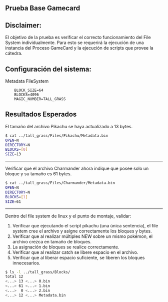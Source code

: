 ## Prueba Base Gamecard

## Disclaimer:

El objetivo de la prueba es verificar el correcto funcionamiento del File System individualmente. Para esto se requerirá la ejecución de una instancia del Proceso GameCard y la ejecución de scripts que provee la cátedra.

## Configuración del sistema:

Metadata FileSystem 

```
    BLOCK_SIZE=64
    BLOCKS=4096
    MAGIC_NUMBER=TALL_GRASS
```

## Resultados Esperados

El tamaño del archivo Pikachu se haya actualizado a 13 bytes.

```bash
$ cat ../tall_grass/Files/Pikachu/Metadata.bin
OPEN=N
DIRECTORY=N
BLOCKS=[0]
SIZE=13
```

------------------------------------------------------------------------------------------

Verificar que el archivo Charmander ahora indique que posee solo un bloque y su tamaño es 61 bytes.

```bash
$ cat ../tall_grass/Files/Charmander/Metadata.bin
OPEN=N
DIRECTORY=N
BLOCKS=[1]
SIZE=61
```

------------------------------------------------------------------------------------------

Dentro del file system de linux y el punto de montaje, validar:

1) Verificar que ejecutando el script pikachu (una única sentencia), el file system cree  el archivo y asigne correctamente los bloques y bytes.
2) Verificar que al realizar múltiples NEW sobre un mismo pokémon, el archivo crezca en tamaño de bloques.
3) La asignación de bloques se realice correctamente.
4) Verificar que al realizar catch se libere espacio en el archivo.
5) Verificar que al liberar espacio suficiente, se liberen los bloques innecesarios.

```bash
$ ls -l ../tall_grass/Blocks/
total 12
<...> 13 <...> 0.bin
<...> 61 <...> 1.bin
<...>  0 <...> 2.bin
<...> 12 <...> Metadata.bin
```
